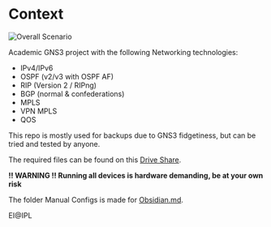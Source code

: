 # Context

![Overall Scenario](https://github.com/freemann350/GNS3AdvancedNetworking/assets/25934321/d9c38a19-da99-434b-aac0-d0b016a71d63)

Academic GNS3 project with the following Networking technologies:

- IPv4/IPv6
- OSPF (v2/v3 with OSPF AF)
- RIP (Version 2 / RIPng)
- BGP (normal & confederations)
- MPLS
- VPN MPLS
- QOS

This repo is mostly used for backups due to GNS3 fidgetiness, but can be tried and tested by anyone.

The required files can be found on this [Drive Share](https://drive.google.com/drive/folders/1aVYDkGjsylTrrPmm9Ge2ACSttrJACF8t?usp=drive_link).

**!! WARNING !! Running all devices is hardware demanding, be at your own risk**

The folder Manual Configs is made for [Obsidian.md](https://obsidian.md/).

EI@IPL
